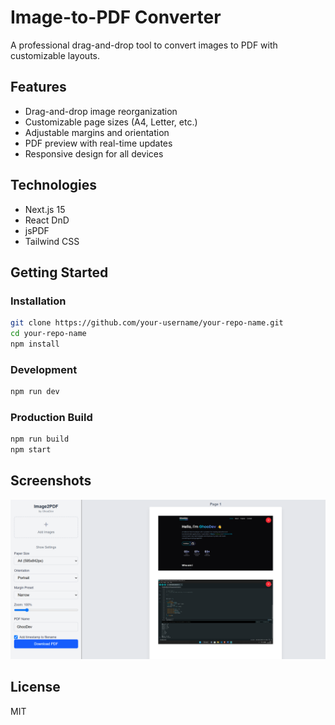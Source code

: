 # Image-to-PDF Converter

A professional drag-and-drop tool to convert images to PDF with customizable layouts.

## Features

- Drag-and-drop image reorganization
- Customizable page sizes (A4, Letter, etc.)
- Adjustable margins and orientation
- PDF preview with real-time updates
- Responsive design for all devices

## Technologies

- Next.js 15
- React DnD
- jsPDF
- Tailwind CSS

## Getting Started

### Installation

```bash
git clone https://github.com/your-username/your-repo-name.git
cd your-repo-name
npm install
```

### Development

```bash
npm run dev
```

### Production Build

```bash
npm run build
npm start
```

## Screenshots

![App Demo](./demo.png)

## License

MIT
